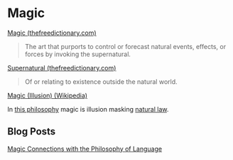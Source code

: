 # Magic

<a href="http://www.thefreedictionary.com/magic" target="_blank">Magic (thefreedictionary.com)</a>

> The art that purports to control or forecast natural events, effects, or forces by invoking the supernatural.

<a href="http://www.thefreedictionary.com/supernatural" target="_blank">Supernatural (thefreedictionary.com)</a>

> Of or relating to existence outside the natural world.

<a href="http://en.wikipedia.org/wiki/Magic_(illusion)" target="_blank">Magic (Illusion) (Wikipedia)</a>

In [this philosophy](./this-philosophy.md) magic is illusion masking [natural law](./natural-law.md).

## Blog Posts

<a href="http://www.briantakita.com/posts/magic-connections-with-the-philosophy-of-language/" target="_blank">Magic Connections with the Philosophy of Language</a>
